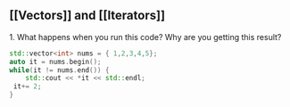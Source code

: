 ## [[Vectors]] and [[Iterators]]


1\. What happens when you run this code? Why are you getting this result?

```c++
std::vector<int> nums = { 1,2,3,4,5};  
auto it = nums.begin();  
while(it != nums.end()) {  
    std::cout << *it << std::endl;  
 it+= 2;  
}